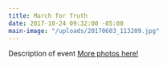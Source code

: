 ```yaml
---
title: March for Truth
date: 2017-10-24 09:32:00 -05:00
main-image: "/uploads/20170603_113209.jpg"
---
```


Description of event
[
More photos here!](https://photos.app.goo.gl/jhXTDKQSN35KHv5C2)
